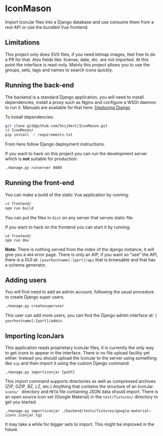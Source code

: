 # IconMason

Import IconJar files into a Django database and use consume them from a rest
API or use the bundled Vue frontend.

## Limitations

This project only does SVG files, if you need bitmap images, feel free to do a
PR for that. Also fields like: license, date, etc. are not imported. At this
point the interface is read-only. Mainly this project allows you to use the 
groups, sets, tags and names to search icons quickly.

## Running the back-end

The backend is a standard Django application, you will need to install
dependencies, install a proxy such as Nginx and configure a WSGI daemon to run
it. Manuals are available for that here:
[Deploying Django](https://docs.djangoproject.com/en/2.1/howto/deployment/)

To install dependencies:

``` bash
git clone git@github.com/SnijderC/IconMason.git
cd IconMason/
pip install -r requirements.txt
```

From here follow Django deployment instructions.

If you want to hack on this project you can run the development server which
is __not__ suitable for production:

``` bash
./manage.py runserver 8080
```

## Running the front-end

You can make a build of the static Vue application by running:

``` bash
cd frontend/
npm run build
```

You can put the files in `dist` on any server that serves static file.

If you want to hack on the frontend you can start it by running:

```
cd frontend/
npm run dev
```

__Note:__ There is nothing served from the index of the django instance, it
will give you a `404` error page. There is only an AIP, if you want so "see"
the API, there is a GUI at: `[yourhostname]:[port]/api` that is browsable and
that has a schema generator.


## Adding users

You will first need to add an admin account, following the usual procedure to
create Django super users.

```bash
./manage.py createsuperuser
```

This user can add more users, you can find the Django admin interface at: `[
yourhostname]:[port]/admin`.

## Importing IconJars

This application reads proprietary IconJar files, it is currently the only way
to get icons to appear in the interface. There is no file upload facility yet
either. Instead you should upload the IconJar to the server using something
like `scp` and then import it using the custom Django command:

```
./manage.py importiconjar [path]
```

This import command supports directories as well as compressed archives (ZIP,
GZIP, BZ, LZ, etc.) Anything that contains the structure of an IconJar: `icons/
` directory and `META` file containing JSON data should import. There is an
open source icon set (Google Material) in the `test/fixtures/` directory to
get you started.

```
./manage.py importiconjar ./backend/tests/fixtures/google-material–icons.iconjar.tgz
```

It may take a while for bigger sets to import. This might be improved in the
future.
